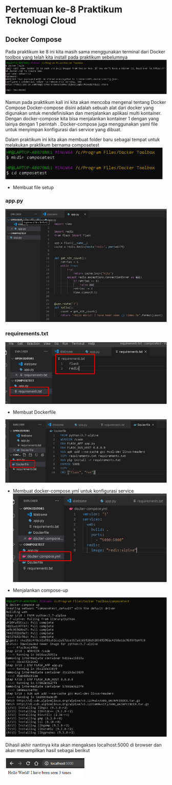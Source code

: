 # Pertemuan ke-8 Praktikum Teknologi Cloud

## Docker Compose

Pada praktikum ke 8 ini kita masih sama menggunakan terminal dari Docker toolbox yang telah kita install pada praktikum sebelumnya
![~](https://github.com/hudaimi/tekn-cloud-computing/blob/master/minggu-08/Image/1.png)

Namun pada praktikum kali ini kita akan mencoba mengenal tentang Docker Compose
Docker-compose disini adalah sebuah alat dari docker yang digunakan untuk mendefinisikan dan menjalankan aplikasi multi kontainer. Dengan docker-compose kita bisa menjalankan kontainer 1 dengan yang lainya dengan 1 perintah . Docker-compose juga menggunakan yaml file untuk menyimpan konfigurasi dari service yang dibuat.

Dalam praktikum ini kita akan membuat folder baru sebagai tempat untuk melakukan praktikum bernama composetest
![~](https://github.com/hudaimi/tekn-cloud-computing/blob/master/minggu-08/Image/2.png)

- Membuat file setup 
### app.py
![~](https://github.com/hudaimi/tekn-cloud-computing/blob/master/minggu-08/Image/3.png)

### requirements.txt
![~](https://github.com/hudaimi/tekn-cloud-computing/blob/master/minggu-08/Image/4.png)

- Membuat Dockerfile

![~](https://github.com/hudaimi/tekn-cloud-computing/blob/master/minggu-08/Image/5.png)

- Membuat docker-compose.yml untuk konfigurasi service
![~](https://github.com/hudaimi/tekn-cloud-computing/blob/master/minggu-08/Image/6.png)

- Menjalankan compose-up

![~](https://github.com/hudaimi/tekn-cloud-computing/blob/master/minggu-08/Image/7.png)

Dihasil akhir nantinya kita akan mengakses localhost:5000 di browser dan akan menampilkan hasil sebagai berikut

![~](https://github.com/hudaimi/tekn-cloud-computing/blob/master/minggu-08/Image/8.png)
